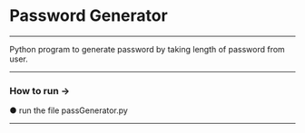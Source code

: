 <h1>Password Generator</h1>
<hr>
Python program to generate password by taking length of password from user.
<hr>
<h3>How to run →</h3>
● run the file passGenerator.py<hr>
